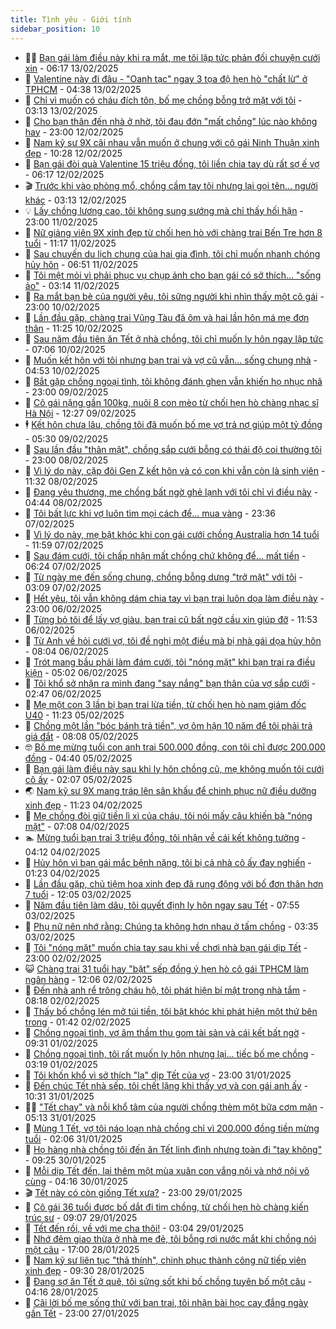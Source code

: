 ```yaml
---
title: Tình yêu - Giới tính
sidebar_position: 10
---
```


<!-- dantri-tinh-yeu-gioi-tinh:START -->
- 👨‍🏫 [Bạn gái làm điều này khi ra mắt, mẹ tôi lập tức phản đối chuyện cưới xin](https://dantri.com.vn/tinh-yeu-gioi-tinh/ban-gai-lam-dieu-nay-khi-ra-mat-me-toi-lap-tuc-phan-doi-chuyen-cuoi-xin-20250213000557960.htm) - 06:17 13/02/2025
- 🦣 [Valentine này đi đâu - &quot;Oanh tạc&quot; ngay 3 tọa độ hẹn hò &quot;chất lừ&quot; ở TPHCM](https://dantri.com.vn/doi-song/valentine-nay-di-dau-oanh-tac-ngay-3-toa-do-hen-ho-chat-lu-o-tphcm-20250213103521341.htm) - 04:38 13/02/2025
- 🔭 [Chỉ vì muốn có cháu đích tôn, bố mẹ chồng bỗng trở mặt với tôi](https://dantri.com.vn/tinh-yeu-gioi-tinh/chi-vi-muon-co-chau-dich-ton-bo-me-chong-bong-tro-mat-voi-toi-20250212231411818.htm) - 03:13 13/02/2025
- 🧐 [Cho bạn thân đến nhà ở nhờ, tôi đau đớn &quot;mất chồng&quot; lúc nào không hay](https://dantri.com.vn/tinh-yeu-gioi-tinh/cho-ban-than-den-nha-o-nho-toi-dau-don-mat-chong-luc-nao-khong-hay-20250212150246856.htm) - 23:00 12/02/2025
- 🫶 [Nam kỹ sư 9X cãi nhau vẫn muốn ở chung với cô gái Ninh Thuận xinh đẹp](https://dantri.com.vn/tinh-yeu-gioi-tinh/nam-ky-su-9x-cai-nhau-van-muon-o-chung-voi-co-gai-ninh-thuan-xinh-dep-20250212022801304.htm) - 10:28 12/02/2025
- 💃 [Bạn gái đòi quà Valentine 15 triệu đồng, tôi liền chia tay dù rất sợ ế vợ](https://dantri.com.vn/tinh-yeu-gioi-tinh/ban-gai-doi-qua-valentine-15-trieu-dong-toi-lien-chia-tay-du-rat-so-e-vo-20250212060352791.htm) - 06:17 12/02/2025
- 🎬 [Trước khi vào phòng mổ, chồng cầm tay tôi nhưng lại gọi tên... người khác](https://dantri.com.vn/tinh-yeu-gioi-tinh/truoc-khi-vao-phong-mo-chong-cam-tay-toi-nhung-lai-goi-ten-nguoi-khac-20250212005249282.htm) - 03:13 12/02/2025
- 💡 [Lấy chồng lương cao, tôi không sung sướng mà chỉ thấy hối hận](https://dantri.com.vn/tinh-yeu-gioi-tinh/lay-chong-luong-cao-toi-khong-sung-suong-ma-chi-thay-hoi-han-20250211140003969.htm) - 23:00 11/02/2025
- 🙉 [Nữ giảng viên 9X xinh đẹp từ chối hẹn hò với chàng trai Bến Tre hơn 8 tuổi](https://dantri.com.vn/tinh-yeu-gioi-tinh/nu-giang-vien-9x-xinh-dep-tu-choi-hen-ho-voi-chang-trai-ben-tre-hon-8-tuoi-20250211123649645.htm) - 11:17 11/02/2025
- 🚦 [Sau chuyến du lịch chung của hai gia đình, tôi chỉ muốn nhanh chóng hủy hôn](https://dantri.com.vn/tinh-yeu-gioi-tinh/sau-chuyen-du-lich-chung-cua-hai-gia-dinh-toi-chi-muon-nhanh-chong-huy-hon-20250211131807182.htm) - 06:51 11/02/2025
- 🥸 [Tôi mệt mỏi vì phải phục vụ chụp ảnh cho bạn gái có sở thích... &quot;sống ảo&quot;](https://dantri.com.vn/tinh-yeu-gioi-tinh/toi-met-moi-vi-phai-phuc-vu-chup-anh-cho-ban-gai-co-so-thich-song-ao-20250211090203235.htm) - 03:14 11/02/2025
- 🤡 [Ra mắt bạn bè của người yêu, tôi sững người khi nhìn thấy một cô gái](https://dantri.com.vn/tinh-yeu-gioi-tinh/ra-mat-ban-be-cua-nguoi-yeu-toi-sung-nguoi-khi-nhin-thay-mot-co-gai-20250210114702270.htm) - 23:00 10/02/2025
- 🦩 [Lần đầu gặp, chàng trai Vũng Tàu đã ôm và hai lần hôn má mẹ đơn thân](https://dantri.com.vn/tinh-yeu-gioi-tinh/lan-dau-gap-chang-trai-vung-tau-da-om-va-hai-lan-hon-ma-me-don-than-20250210153516166.htm) - 11:25 10/02/2025
- 🤡 [Sau năm đầu tiên ăn Tết ở nhà chồng, tôi chỉ muốn ly hôn ngay lập tức](https://dantri.com.vn/tinh-yeu-gioi-tinh/sau-nam-dau-tien-an-tet-o-nha-chong-toi-chi-muon-ly-hon-ngay-lap-tuc-20250210122555195.htm) - 07:06 10/02/2025
- 🌊 [Muốn kết hôn với tôi nhưng bạn trai và vợ cũ vẫn... sống chung nhà](https://dantri.com.vn/tinh-yeu-gioi-tinh/muon-ket-hon-voi-toi-nhung-ban-trai-va-vo-cu-van-song-chung-nha-20250210115152475.htm) - 04:53 10/02/2025
- 🐘 [Bắt gặp chồng ngoại tình, tôi không đánh ghen vẫn khiến họ nhục nhã](https://dantri.com.vn/tinh-yeu-gioi-tinh/bat-gap-chong-ngoai-tinh-toi-khong-danh-ghen-van-khien-ho-nhuc-nha-20250209211048294.htm) - 23:00 09/02/2025
- 🚀 [Cô gái nặng gần 100kg, nuôi 8 con mèo từ chối hẹn hò chàng nhạc sĩ Hà Nội](https://dantri.com.vn/tinh-yeu-gioi-tinh/co-gai-nang-gan-100kg-nuoi-8-con-meo-tu-choi-hen-ho-chang-nhac-si-ha-noi-20250209184219642.htm) - 12:27 09/02/2025
- 🕴 [Kết hôn chưa lâu, chồng tôi đã muốn bố mẹ vợ trả nợ giúp một tỷ đồng](https://dantri.com.vn/tinh-yeu-gioi-tinh/ket-hon-chua-lau-chong-toi-da-muon-bo-me-vo-tra-no-giup-mot-ty-dong-20250209122944946.htm) - 05:30 09/02/2025
- 🚀 [Sau lần đầu &quot;thân mật&quot;, chồng sắp cưới bỗng có thái độ coi thường tôi](https://dantri.com.vn/tinh-yeu-gioi-tinh/sau-lan-dau-than-mat-chong-sap-cuoi-bong-co-thai-do-coi-thuong-toi-20250208214734915.htm) - 23:00 08/02/2025
- 👺 [Vì lý do này, cặp đôi Gen Z kết hôn và có con khi vẫn còn là sinh viên](https://dantri.com.vn/tinh-yeu-gioi-tinh/vi-ly-do-nay-cap-doi-gen-z-ket-hon-va-co-con-khi-van-con-la-sinh-vien-20250208123621204.htm) - 11:32 08/02/2025
- 💄 [Đang yêu thương, mẹ chồng bất ngờ ghẻ lạnh với tôi chỉ vì điều này](https://dantri.com.vn/tinh-yeu-gioi-tinh/dang-yeu-thuong-me-chong-bat-ngo-ghe-lanh-voi-toi-chi-vi-dieu-nay-20250208114348794.htm) - 04:44 08/02/2025
- 🌊 [Tôi bất lực khi vợ luôn tìm mọi cách để... mua vàng](https://dantri.com.vn/tinh-yeu-gioi-tinh/toi-bat-luc-khi-vo-luon-tim-moi-cach-de-mua-vang-20250208063504030.htm) - 23:36 07/02/2025
- 🚦 [Vì lý do này, mẹ bật khóc khi con gái cưới chồng Australia hơn 14 tuổi](https://dantri.com.vn/tinh-yeu-gioi-tinh/vi-ly-do-nay-me-bat-khoc-khi-con-gai-cuoi-chong-australia-hon-14-tuoi-20250207070430828.htm) - 11:59 07/02/2025
- 👹 [Sau đám cưới, tôi chấp nhận mất chồng chứ không để... mất tiền](https://dantri.com.vn/tinh-yeu-gioi-tinh/sau-dam-cuoi-toi-chap-nhan-mat-chong-chu-khong-de-mat-tien-20250207010846784.htm) - 06:24 07/02/2025
- 🚀 [Từ ngày mẹ đến sống chung, chồng bỗng dưng &quot;trở mặt&quot; với tôi](https://dantri.com.vn/tinh-yeu-gioi-tinh/tu-ngay-me-den-song-chung-chong-bong-dung-tro-mat-voi-toi-20250207001629562.htm) - 03:09 07/02/2025
- 🌁 [Hết yêu, tôi vẫn không dám chia tay vì bạn trai luôn dọa làm điều này](https://dantri.com.vn/tinh-yeu-gioi-tinh/het-yeu-toi-van-khong-dam-chia-tay-vi-ban-trai-luon-doa-lam-dieu-nay-20250206222702541.htm) - 23:00 06/02/2025
- 🧰 [Từng bỏ tôi để lấy vợ giàu, bạn trai cũ bất ngờ cầu xin giúp đỡ](https://dantri.com.vn/tinh-yeu-gioi-tinh/tung-bo-toi-de-lay-vo-giau-ban-trai-cu-bat-ngo-cau-xin-giup-do-20250206174020241.htm) - 11:53 06/02/2025
- 🦅 [Từ Anh về hỏi cưới vợ, tôi đề nghị một điều mà bị nhà gái dọa hủy hôn](https://dantri.com.vn/tinh-yeu-gioi-tinh/tu-anh-ve-hoi-cuoi-vo-toi-de-nghi-mot-dieu-ma-bi-nha-gai-doa-huy-hon-20250206130140881.htm) - 08:04 06/02/2025
- 🌈 [Trót mang bầu phải làm đám cưới, tôi &quot;nóng mặt&quot; khi bạn trai ra điều kiện](https://dantri.com.vn/tinh-yeu-gioi-tinh/trot-mang-bau-phai-lam-dam-cuoi-toi-nong-mat-khi-ban-trai-ra-dieu-kien-20250206120127534.htm) - 05:02 06/02/2025
- 🌋 [Tôi khổ sở nhận ra mình đang &quot;say nắng&quot; bạn thân của vợ sắp cưới](https://dantri.com.vn/tinh-yeu-gioi-tinh/toi-kho-so-nhan-ra-minh-dang-say-nang-ban-than-cua-vo-sap-cuoi-20250205113618379.htm) - 02:47 06/02/2025
- 👺 [Mẹ một con 3 lần bị bạn trai lừa tiền, từ chối hẹn hò nam giám đốc U40](https://dantri.com.vn/tinh-yeu-gioi-tinh/me-mot-con-3-lan-bi-ban-trai-lua-tien-tu-choi-hen-ho-nam-giam-doc-u40-20250205140632657.htm) - 11:23 05/02/2025
- 🎃 [Chồng một lần &quot;bóc bánh trả tiền&quot;, vợ ôm hận 10 năm để tôi phải trả giá đắt](https://dantri.com.vn/tinh-yeu-gioi-tinh/chong-mot-lan-boc-banh-tra-tien-vo-om-han-10-nam-de-toi-phai-tra-gia-dat-20250205150727405.htm) - 08:08 05/02/2025
- 🤓 [Bố mẹ mừng tuổi con anh trai 500.000 đồng, con tôi chỉ được 200.000 đồng](https://dantri.com.vn/tinh-yeu-gioi-tinh/bo-me-mung-tuoi-con-anh-trai-500000-dong-con-toi-chi-duoc-200000-dong-20250205113754451.htm) - 04:40 05/02/2025
- 🤠 [Bạn gái làm điều này sau khi ly hôn chồng cũ, mẹ không muốn tôi cưới cô ấy](https://dantri.com.vn/tinh-yeu-gioi-tinh/ban-gai-lam-dieu-nay-sau-khi-ly-hon-chong-cu-me-khong-muon-toi-cuoi-co-ay-20250204160028570.htm) - 02:07 05/02/2025
- 🌏 [Nam kỹ sư 9X mang tráp lên sân khấu để chinh phục nữ điều dưỡng xinh đẹp](https://dantri.com.vn/tinh-yeu-gioi-tinh/nam-ky-su-9x-mang-trap-len-san-khau-de-chinh-phuc-nu-dieu-duong-xinh-dep-20250204121045004.htm) - 11:23 04/02/2025
- 🚀 [Mẹ chồng đòi giữ tiền lì xì của cháu, tôi nói mấy câu khiến bà &quot;nóng mặt&quot;](https://dantri.com.vn/tinh-yeu-gioi-tinh/me-chong-doi-giu-tien-li-xi-cua-chau-toi-noi-may-cau-khien-ba-nong-mat-20250204140110331.htm) - 07:08 04/02/2025
- 🏊 [Mừng tuổi bạn trai 3 triệu đồng, tôi nhận về cái kết không tưởng](https://dantri.com.vn/tinh-yeu-gioi-tinh/mung-tuoi-ban-trai-3-trieu-dong-toi-nhan-ve-cai-ket-khong-tuong-20250204102922359.htm) - 04:12 04/02/2025
- 🦒 [Hủy hôn vì bạn gái mắc bệnh nặng, tôi bị cả nhà cô ấy đay nghiến](https://dantri.com.vn/tinh-yeu-gioi-tinh/huy-hon-vi-ban-gai-mac-benh-nang-toi-bi-ca-nha-co-ay-day-nghien-20250203131506141.htm) - 01:23 04/02/2025
- 💂 [Lần đầu gặp, chủ tiệm hoa xinh đẹp đã rung động với bố đơn thân hơn 7 tuổi](https://dantri.com.vn/tinh-yeu-gioi-tinh/lan-dau-gap-chu-tiem-hoa-xinh-dep-da-rung-dong-voi-bo-don-than-hon-7-tuoi-20250203090709643.htm) - 12:05 03/02/2025
- 💫 [Năm đầu tiên làm dâu, tôi quyết định ly hôn ngay sau Tết](https://dantri.com.vn/tinh-yeu-gioi-tinh/nam-dau-tien-lam-dau-toi-quyet-dinh-ly-hon-ngay-sau-tet-20250203145345737.htm) - 07:55 03/02/2025
- 🧠 [Phụ nữ nên nhớ rằng: Chúng ta không hơn nhau ở tấm chồng](https://dantri.com.vn/tinh-yeu-gioi-tinh/phu-nu-nen-nho-rang-chung-ta-khong-hon-nhau-o-tam-chong-20250203103246816.htm) - 03:35 03/02/2025
- 🎡 [Tôi &quot;nóng mặt&quot; muốn chia tay sau khi về chơi nhà bạn gái dịp Tết](https://dantri.com.vn/tinh-yeu-gioi-tinh/toi-nong-mat-muon-chia-tay-sau-khi-ve-choi-nha-ban-gai-dip-tet-20250202165234190.htm) - 23:00 02/02/2025
- 😺 [Chàng trai 31 tuổi hay &quot;bật&quot; sếp đồng ý hẹn hò cô gái TPHCM làm ngân hàng](https://dantri.com.vn/tinh-yeu-gioi-tinh/chang-trai-31-tuoi-hay-bat-sep-dong-y-hen-ho-co-gai-tphcm-lam-ngan-hang-20250202110159836.htm) - 12:06 02/02/2025
- 🥰 [Đến nhà anh rể trông cháu hộ, tôi phát hiện bí mật trong nhà tắm](https://dantri.com.vn/tinh-yeu-gioi-tinh/den-nha-anh-re-trong-chau-ho-toi-phat-hien-bi-mat-trong-nha-tam-20250202151845279.htm) - 08:18 02/02/2025
- 🐲 [Thấy bố chồng lén mở túi tiền, tôi bật khóc khi phát hiện một thứ bên trong](https://dantri.com.vn/tinh-yeu-gioi-tinh/thay-bo-chong-len-mo-tui-tien-toi-bat-khoc-khi-phat-hien-mot-thu-ben-trong-20250202084131203.htm) - 01:42 02/02/2025
- 🌝 [Chồng ngoại tình, vợ âm thầm thu gom tài sản và cái kết bất ngờ](https://dantri.com.vn/tinh-yeu-gioi-tinh/chong-ngoai-tinh-vo-am-tham-thu-gom-tai-san-va-cai-ket-bat-ngo-20250201111106528.htm) - 09:31 01/02/2025
- 🐲 [Chồng ngoại tình, tôi rất muốn ly hôn nhưng lại... tiếc bố mẹ chồng](https://dantri.com.vn/tinh-yeu-gioi-tinh/chong-ngoai-tinh-toi-rat-muon-ly-hon-nhung-lai-tiec-bo-me-chong-20250131192330074.htm) - 03:19 01/02/2025
- 📝 [Tôi khốn khổ vì sở thích &quot;lạ&quot; dịp Tết của vợ](https://dantri.com.vn/tinh-yeu-gioi-tinh/toi-khon-kho-vi-so-thich-la-dip-tet-cua-vo-20250131190628326.htm) - 23:00 31/01/2025
- 🦏 [Đến chúc Tết nhà sếp, tôi chết lặng khi thấy vợ và con gái anh ấy](https://dantri.com.vn/tinh-yeu-gioi-tinh/den-chuc-tet-nha-sep-toi-chet-lang-khi-thay-vo-va-con-gai-anh-ay-20250130155825125.htm) - 10:31 31/01/2025
- 🧑‍🏫 [&quot;Tết chay&quot; và nỗi khổ tâm của người chồng thèm một bữa cơm mặn](https://dantri.com.vn/tinh-yeu-gioi-tinh/tet-chay-va-noi-kho-tam-cua-nguoi-chong-them-mot-bua-com-man-20250131091430101.htm) - 05:13 31/01/2025
- 🦍 [Mùng 1 Tết, vợ tôi náo loạn nhà chồng chỉ vì 200.000 đồng tiền mừng tuổi](https://dantri.com.vn/tinh-yeu-gioi-tinh/mung-1-tet-vo-toi-nao-loan-nha-chong-chi-vi-200000-dong-tien-mung-tuoi-20250130161751469.htm) - 02:06 31/01/2025
- 🌋 [Họ hàng nhà chồng tôi đến ăn Tết linh đình nhưng toàn đi &quot;tay không&quot;](https://dantri.com.vn/tinh-yeu-gioi-tinh/ho-hang-nha-chong-toi-den-an-tet-linh-dinh-nhung-toan-di-tay-khong-20250130131702142.htm) - 09:25 30/01/2025
- 💯 [Mỗi dịp Tết đến, lại thêm một mùa xuân con vắng nội và nhớ nội vô cùng](https://dantri.com.vn/tinh-yeu-gioi-tinh/moi-dip-tet-den-lai-them-mot-mua-xuan-con-vang-noi-va-nho-noi-vo-cung-20250123121559191.htm) - 04:16 30/01/2025
- 🎬 [Tết này có còn giống Tết xưa?](https://dantri.com.vn/tinh-yeu-gioi-tinh/tet-nay-co-con-giong-tet-xua-20250130055911948.htm) - 23:00 29/01/2025
- 📝 [Cô gái 36 tuổi được bố dắt đi tìm chồng, từ chối hẹn hò chàng kiến trúc sư](https://dantri.com.vn/tinh-yeu-gioi-tinh/co-gai-36-tuoi-duoc-bo-dat-di-tim-chong-tu-choi-hen-ho-chang-kien-truc-su-20250129114353967.htm) - 09:07 29/01/2025
- 🧐 [Tết đến rồi, về với mẹ cha thôi!](https://dantri.com.vn/tinh-yeu-gioi-tinh/tet-den-roi-ve-voi-me-cha-thoi-20250128205609680.htm) - 03:04 29/01/2025
- 🤠 [Nhớ đêm giao thừa ở nhà mẹ đẻ, tôi bỗng rơi nước mắt khi chồng nói một câu](https://dantri.com.vn/tinh-yeu-gioi-tinh/nho-dem-giao-thua-o-nha-me-de-toi-bong-roi-nuoc-mat-khi-chong-noi-mot-cau-20250125004347603.htm) - 17:00 28/01/2025
- 💼 [Nam kỹ sư liên tục &quot;thả thính&quot;, chinh phục thành công nữ tiếp viên xinh đẹp](https://dantri.com.vn/tinh-yeu-gioi-tinh/nam-ky-su-lien-tuc-tha-thinh-chinh-phuc-thanh-cong-nu-tiep-vien-xinh-dep-20250128095547181.htm) - 09:30 28/01/2025
- 💪 [Đang sợ ăn Tết ở quê, tôi sửng sốt khi bố chồng tuyên bố một câu](https://dantri.com.vn/tinh-yeu-gioi-tinh/dang-so-an-tet-o-que-toi-sung-sot-khi-bo-chong-tuyen-bo-mot-cau-20250125102049383.htm) - 04:16 28/01/2025
- 💂 [Cãi lời bố mẹ sống thử với bạn trai, tôi nhận bài học cay đắng ngày gần Tết](https://dantri.com.vn/tinh-yeu-gioi-tinh/cai-loi-bo-me-song-thu-voi-ban-trai-toi-nhan-bai-hoc-cay-dang-ngay-gan-tet-20250128032850435.htm) - 23:00 27/01/2025<!-- dantri-tinh-yeu-gioi-tinh:END -->

